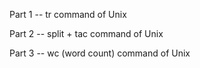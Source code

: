 Part 1 --
tr command of Unix 

Part 2 --
split + tac command of Unix

Part 3 --
wc (word count) command of Unix
